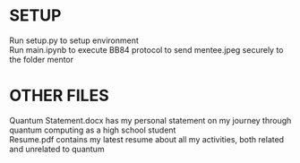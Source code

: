# SETUP
Run setup.py to setup environment  
Run main.ipynb to execute BB84 protocol to send mentee.jpeg securely to the folder mentor  
# OTHER FILES
Quantum Statement.docx has my personal statement on my journey through quantum computing as a high school student  
Resume.pdf contains my latest resume about all my activities, both related and unrelated to quantum  
